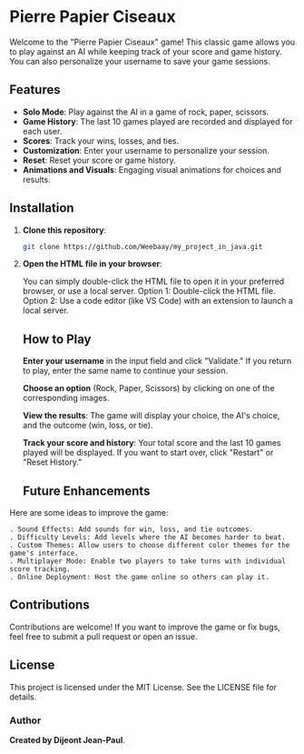 # Pierre Papier Ciseaux

Welcome to the "Pierre Papier Ciseaux" game! This classic game allows you to play against an AI while keeping track of your score and game history. You can also personalize your username to save your game sessions.

## Features

- **Solo Mode**: Play against the AI in a game of rock, paper, scissors.
- **Game History**: The last 10 games played are recorded and displayed for each user.
- **Scores**: Track your wins, losses, and ties.
- **Customization**: Enter your username to personalize your session.
- **Reset**: Reset your score or game history.
- **Animations and Visuals**: Engaging visual animations for choices and results.

## Installation

1. **Clone this repository**:

   ```bash
   git clone https://github.com/Weebaay/my_project_in_java.git

2. **Open the HTML file in your browser**:

    You can simply double-click the HTML file to open it in your preferred browser, or use a local server.
        Option 1: Double-click the HTML file.
        Option 2: Use a code editor (like VS Code) with an extension to launch a local server.

	## How to Play

    **Enter your username** in the input field and click "Validate." If you return to play, enter the same name to continue your session.

    **Choose an option** (Rock, Paper, Scissors) by clicking on one of the corresponding images.

    **View the results**: The game will display your choice, the AI's choice, and the outcome (win, loss, or tie).

    **Track your score and history**: Your total score and the last 10 games played will be displayed. If you want to start over, click "Restart" or "Reset History."

	## Future Enhancements

Here are some ideas to improve the game:

    . Sound Effects: Add sounds for win, loss, and tie outcomes.
	. Difficulty Levels: Add levels where the AI becomes harder to beat.
    . Custom Themes: Allow users to choose different color themes for the game's interface.
    . Multiplayer Mode: Enable two players to take turns with individual score tracking.
    . Online Deployment: Host the game online so others can play it.

## Contributions

Contributions are welcome! If you want to improve the game or fix bugs, feel free to submit a pull request or open an issue.
## License

This project is licensed under the MIT License. See the LICENSE file for details.
 ### Author

**Created by Dijeont Jean-Paul**.
